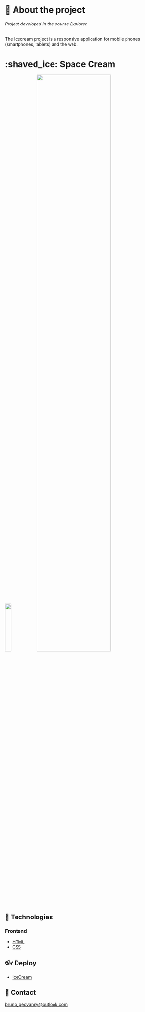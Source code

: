 # 📃 About the project
###### Project developed in the course Explorer.

The Icecream project is a responsive application for mobile phones (smartphones, tablets) and the web.


<h1 align='start'>
  :shaved_ice: Space Cream
</h1>

<div display="flex" align="start">
<img width="20%" src="https://i.imgur.com/UHAXsgK.png"/>
  <img width="69.5%" src="https://i.imgur.com/AZxGKRm.png"/>
</div>

## 🚀 Technologies

### Frontend
- [HTML](https://developer.mozilla.org/pt-BR/docs/Web/HTML)
- [CSS](https://developer.mozilla.org/pt-BR/docs/Web/CSS)

## :eyeglasses: Deploy

- [IceCream](https://responsividade-grid-stage3.netlify.app/)

## 💛 Contact
bruno_geovanny@outlook.com
